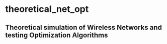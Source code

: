 # theoretical_net_opt

## Theoretical simulation of Wireless Networks and testing Optimization Algorithms


 
